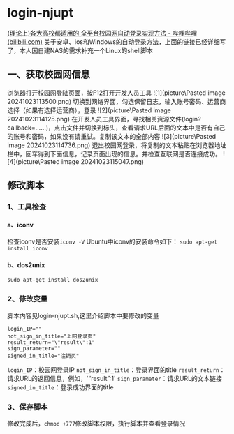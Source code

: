 # login-njupt
[(理论上)各大高校都适用的 全平台校园网自动登录实现方法 - 哔哩哔哩 (bilibili.com)](https://www.bilibili.com/read/cv16042718/)
关于安卓、ios和Windows的自动登录方法，上面的链接已经详细写了，本人因自建NAS的需求补充一个Linux的shell脚本
## 一、获取校园网信息
浏览器打开校园网登陆页面，按F12打开开发人员工具
![1](picture\Pasted image 20241023113500.png)
切换到网络界面，勾选保留日志，输入账号密码、运营商选择（如果有选择运营商），登录
![2](picture\Pasted image 20241023114125.png)
在开发人员工具界面，寻找相关资源文件(login?callback=......)，点击文件并切换到标头，查看请求URL后面的文本中是否有自己的账号和密码，如果没有请重试。复制该文本的全部内容
![3](picture\Pasted image 20241023114736.png)
退出校园网登录，将复制的文本粘贴在浏览器地址栏中，回车得到下面信息，记录页面出现的信息。并检查互联网是否连接成功。
![4](picture\Pasted image 20241023115047.png)
## 修改脚本
### 1、工具检查
#### a、iconv
检查iconv是否安装`iconv -V`
Ubuntu中iconv的安装命令如下：
`sudo apt-get install iconv`
#### b、dos2unix
`sudo apt-get install dos2unix`
### 2、修改变量
脚本内容见login-njupt.sh,这里介绍脚本中要修改的变量
```
login_IP=""
not_sign_in_title="上网登录页"
result_return="\"result\":1"
sign_parameter=""
signed_in_title="注销页"
```
`login_IP`：校园网登录IP
`not_sign_in_title`：登录界面的title
`result_return`：请求URL的返回信息，例如，'“result”:1'
`sign_parameter`：请求URL的文本链接
`signed_in_title`：登录成功界面的title
### 3、保存脚本
修改完成后，`chmod +777`修改脚本权限，执行脚本并查看登录情况

